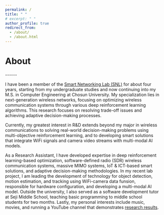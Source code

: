 ```yaml
---
permalink: /
title: " "
# excerpt: " "
author_profile: true
redirect_from: 
  - /about/
  - /about.html
---
```


<h1>About</h1>
------

I have been a member of the [Smart Networking Lab (SNL)](https://sites.google.com/view/smart-networking/member) for about four years, starting from my undergraduate studies and now continuing into my M.S. in Computer Engineering at Chosun University. My specialization lies in next-generation wireless networks, focusing on optimizing wireless communication systems through various deep reinforcement learning algorithms. This research focuses on resolving trade-off issues and achieving adaptive decision-making processes.

Currently, my greatest interest in R&D extends beyond my major in wireless communications to solving real-world decision-making problems using multi-objective reinforcement learning, and to developing smart solutions that integrate WiFi signals and camera video streams with multi-modal AI models.

As a Research Assistant, I have developed expertise in deep reinforcement learning-based optimization, software-defined radio (SDR) wireless communication systems, massive MIMO systems, IoT & ICT-based smart solutions, and adaptive decision-making methodologies. In my recent lab project, I am leading the development of technology for object detection, motion estimation, and tracking using WiFi-camera data funsion, responsible for hardware configuration, and developing a multi-modal AI model. Outside the university, I also served as a software development tutor at Seji Middle School, teaching basic programming to middle school students for two months. Lastly, my personal interests include music, movies, and running a YouTube channel that demonstrates [research results](https://www.youtube.com/channel/UCZI9JfPn_Nk6HVkl2aAj4xA).